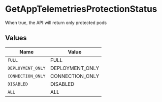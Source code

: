 # GetAppTelemetriesProtectionStatus

When true, the API will return only protected pods


## Values

| Name              | Value             |
| ----------------- | ----------------- |
| `FULL`            | FULL              |
| `DEPLOYMENT_ONLY` | DEPLOYMENT_ONLY   |
| `CONNECTION_ONLY` | CONNECTION_ONLY   |
| `DISABLED`        | DISABLED          |
| `ALL`             | ALL               |
